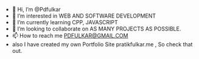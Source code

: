 - 👋 Hi, I’m @Pdfulkar
- 👀 I’m interested in WEB AND SOFTWARE DEVELOPMENT 
- 🌱 I’m currently learning CPP, JAVASCRIPT 
- 💞️ I’m looking to collaborate on AS MANY PROJECTS AS POSSIBLE. 
- 📫 How to reach me PDFULKAR@GMAIL.COM 
- also I have created my own Portfolio Site pratikfulkar.me , So check that out. 

<!---
Pdfulkar/Pdfulkar is a ✨ special ✨ repository because its `README.md` (this file) appears on your GitHub profile.
You can click the Preview link to take a look at your changes.
--->
